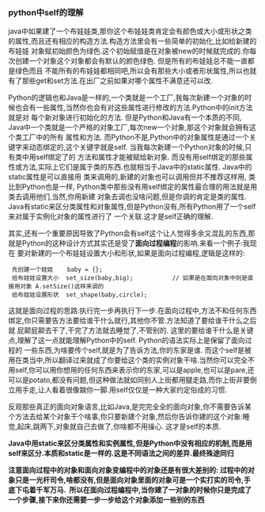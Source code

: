 ### python中self的理解

java中如果建了一个布娃娃类,那你这个布娃娃类肯定会有颜色或大小或形状之类的属性,而且还有相应的构造方法.构造方法里会有一些简单的初始化,比如给新建的布娃娃
对象赋初始颜色为绿色.这个初始赋值是在对象被new的时候就完成的.你每次创建一个对象这个对象都会有默认的颜色绿色.  但是所有的布娃娃总不能一直都是绿色而且
不能所有的布娃娃都相同吧,所以会有那些大小或者形状属性,所以也就有了那些get和set方法.在出厂之前如果对哪个属性不满意还可以改.  

Python的逻辑也和Java是一样的,一个类就是一个工厂,我每次新建一个对象的时候也会有一些属性,当然你也会有对这些属性进行修改的方法.Python中的init方法就是对
每个新对象进行初始化的方法. 但是Python和Java有一个本质的不同, Java中一个类就是一个严格的对象工厂,每次new一个对象,那这个对象就会拥有这个类工厂中的所有
属性和方法. 而Python不是,Python中的对象属性是通过一个关键字来动态绑定的,这个关键字就是self. 当我每次新建一个Python对象的时候,只有类中用self绑定了的
方法和属性才能被赋给新对象. 而没有用self绑定的那些属性或方法,实际上它们是属于类的东西.也就相当于Java中的static属性.  Java中的static属性是可以直接用
类来调用的,新建的对象也可以调用但并不推荐这样用, 类比到Python也是一样, Python类中那些没有用self绑定的属性最合理的用法就是用类去调用他们,当然,你用新建
对象去调也没啥问题,但是你调的肯定是类的属性. Java有static来区分类属性和对象属性,但是Python没有,所有Python用了一个self来对属于实例化对象的属性进行了
一个关联.这才是self正确的理解.

其实,还有一个重要原因导致了Python会有self这个让人觉得多余又混乱的东西,那就是Python的这种设计方式其实还是受了**面向过程编程**的影响.来看一个例子:我现在
要对新建的一个布娃娃设置大小和形状,如果是面向过程编程,逻辑是这样的:
```
 先创建一个娃娃    baby = {};
 给布娃娃设置大小  set_size(baby,big);           // 如果是在面向对象中则是直接用对象 A.setSize()这样来调的
 给布娃娃设置形状  set_shape(baby,circle);
```
这就是面向过程的思路:执行完一步再执行下一步.在面向过程中,方法不和任何东西绑定,你只需要告方法要给谁干什么就行,其他你不管.方法知道了要给谁干什么之后就
屁颠屁颠去干了,干完了方法就去睡觉了,不管别的.  这里的要给谁干什么是关键点,理解了这一点就能理解Python中的self. Python的语法实际上是保留了面向过程的
一些东西,为啥要传个self,就是为了告诉方法,你的东家是谁. 而这个self是被用在类当中,所以翻译过来就成了你要给这个类的实例对象干啥.当然你可以完全不用self,你可以用你想用的任何东西来表示你的东家,可以是apple,也可以是pare,还可以是potato,都没有问题,但这种做法就如同别人上街都用腿走路,而你上街非要倒立用手走,让人看着很像踹你一脚.用self仅仅是一种大家约定俗成的习惯.

反观那些真正的面向对象语言,比如Java,是完完全全的面向对象,你不需要告诉某个方法去给某个对象干个啥事,你只要新建个对象,然后你告诉你建的这个对象:睡觉,起床,跳两下,对象就自己去做了,你啥都不用操心. 这才是self的本质.

**Java中用static来区分类属性和实例属性,但是Python中没有相应的机制,而是用self来区分.本质和static是一样的.这是不同语法之间的差异.最终殊途同归**

**注意面向过程中的对象和面向对象变编程中的对象还是有很大差别的: 过程中的对象只是一光杆司令,啥都没有,但是面向对象里面的对象可是一个实打实的司令,手底下屯着千军万马.  所以在面向过程编程中,当你建了一对象的时候你只是完成了一个步骤,接下来你还需要一步一步给这个对象添加一些别的东西**

